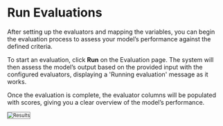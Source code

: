 # Run Evaluations 

After setting up the evaluators and mapping the variables, you can begin the evaluation process to assess your model’s performance against the defined criteria.

To start an evaluation, click **Run** on the Evaluation page. The system will then assess the model’s output based on the provided input with the configured evaluators, displaying a 'Running evaluation' message as it works.

Once the evaluation is complete, the evaluator columns will be populated with scores, giving you a clear overview of the model’s performance.

<img src="../images/results.png" alt="Results" title="Results" style="border: 1px solid gray; zoom:80%;">
